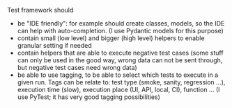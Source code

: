 Test framework should 
- be "IDE friendly": for example should create classes, models, so the IDE can help with auto-completion. (I use Pydantic models for this purpose)
- contain small (low level) and bigger (high level) helpers to enable granular setting if needed
- contain helpers that are able to execute negative test cases (some stuff can only be used in the good way, wrong data can not be sent through, but negative test cases need wrong data)
- be able to use tagging, to be able to select which tests to execute in a given run. 
  Tags can be relate to: test type (smoke, sanity, regression ...), execution time (slow), execution place (UI, API, local, CI), function ... (I use PyTest; it has very good tagging possibilities)
